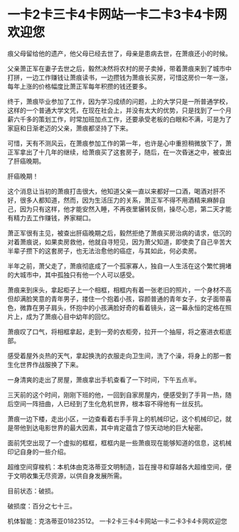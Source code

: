 # 一卡2卡三卡4卡网站一卡二卡3卡4卡网欢迎您

痕父母留给他的遗产，他父母已经去世了，母亲是患病去世，在萧痕还小的时候。

父亲萧正军在妻子去世之后，毅然决然将农村的房子卖掉，带着萧痕来到了城市中打拼，一边工作赚钱让萧痕读书，一边攒钱为萧痕长买房，可惜这房价一年一涨，每年上涨的价格幅度比萧正军每年积攒的钱还要多。

终于，萧痕毕业参加了工作，因为学习成绩的问题，上的大学只是一所普通学校，这样的一个普通大学文凭，在现在社会上，并没有太大的优势，只是找到了一个月薪六千多的策划工作，时常加班加点工作，还要承受老板的白眼和不满，可是为了家庭和日渐老迈的父亲，萧痕都坚持了下来。

可惜，天有不测风云，在萧痕参加工作的第一年，也许是心中重担稍微放下了，萧正军拿出了十几年的继续，给萧痕买了这套房子，随后，在一次昏迷之中，被查出了肝癌晚期。

肝癌晚期！

这个消息让当初的萧痕打击很大，他知道父亲一直以来都好一口酒，喝酒对肝不好，很多人都知道，然而，因为生活压力的关系，萧正军不得不用酒精来麻醉自己，因为只有这样，他才能安然入睡，不再夜里辗转反侧，操尽心思，第二天才能有精力去工作赚钱，养家糊口。

萧正军很有主见，被查出肝癌晚期之后，毅然拒绝了萧痕买房治病的请求，低沉的对着萧痕说，如果卖房救他，他就自寻短见，因为萧父知道，即使卖了自己辛苦大半辈子攒下的这套房子，也无法治愈他的癌症，与其如此，何必卖房。

半年之前，萧父走了，萧痕彻底成了一个孤家寡人，独自一人生活在这个繁忙拥堵的大城市中，其中孤独只有他一个人可以感受。

萧痕来到床头，拿起柜子上一个相框，相框内有着一张老旧的照片，一个身材不高但却满脸笑意的青年男子，搂住一个抱着小孩，容颜普通的青年女子，女子面带喜色，微靠在男子肩头，怀抱中的小孩满脸好奇的看着镜头，这一幕永恒的定格在照片上，成为了萧痕心目中幼年的回忆。

萧痕叹了口气，将相框拿起，走到一旁的衣柜旁，拉开一个抽屉，将之塞进衣柜底部。

感受着屋外炎热的天气，拿起换洗的衣服走向卫生间，洗了个澡，将身上的那一套生化世界作战服换了下来。

一身清爽的走出了房屋，萧痕拿出手机查看了一下时间，下午五点半。

三天前的这个时间，刚刚下班的他，一回到自家房屋内，便感受到了手背一热，随后空间一阵扭曲，人已经到了生化危机世界，根本容不得他有一丝反抗。

萧痕一边下楼，走出小区，一边查看着右手手背上的机械印记，这个机械印记，就是带他到达电影世界的最大因素，其中肯定蕴含了惊天动地的巨大秘密。

面前凭空出现了一个虚拟的框框，框框内是一些萧痕现在能够知道的信息，这机械印记自身的一些介绍。

超维空间穿梭机：本机体由克洛蒂亚文明制造，旨在搜寻和穿越各大超维空间，便于文明收集无尽资源，以供自身发展所需。

目前状态：破损。

破损度：百分之七十三。

机体智能：克洛蒂亚01823512。
一卡2卡三卡4卡网站一卡二卡3卡4卡网欢迎您
